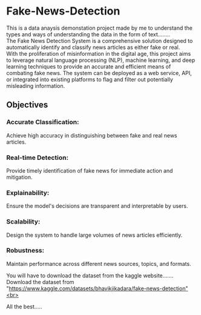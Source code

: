 # Fake-News-Detection

This is a data anaysis demonstation project made by me to understand the types and ways of understanding the data in the form of text........<br>
The Fake News Detection System is a comprehensive solution designed to automatically identify and classify news articles as either fake or real.<br> With the proliferation of misinformation in the digital age, this project aims to leverage natural language processing (NLP), machine learning, and deep learning techniques to provide an accurate and efficient means of combating fake news. The system can be deployed as a web service, API, or integrated into existing platforms to flag and filter out potentially misleading information.

## Objectives

### Accurate Classification:
Achieve high accuracy in distinguishing between fake and real news articles.
### Real-time Detection:
  Provide timely identification of fake news for immediate action and mitigation.
### Explainability: 
  Ensure the model's decisions are transparent and interpretable by users.
### Scalability: 
  Design the system to handle large volumes of news articles efficiently.
### Robustness: 
  Maintain performance across different news sources, topics, and formats.




You will have to download the dataset from the kaggle website.......<br>
Download the dataset from "https://www.kaggle.com/datasets/bhavikjikadara/fake-news-detection"<br> 



All the best.....<br>
